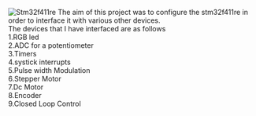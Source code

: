 ![Stm32f411re](https://user-images.githubusercontent.com/77383748/182003152-49ca32ea-4e44-48d9-84f5-7b8e5ae0520e.jpeg)
The aim of this project was to configure the stm32f411re in order to interface it with various other devices.<br />
The devices that I have interfaced are as  follows <br />
1.RGB led <br />
2.ADC for a potentiometer <br />
3.Timers <br />
4.systick interrupts <br />
5.Pulse width Modulation <br />
6.Stepper Motor <br />
7.Dc Motor <br />
8.Encoder <br />
9.Closed Loop Control
